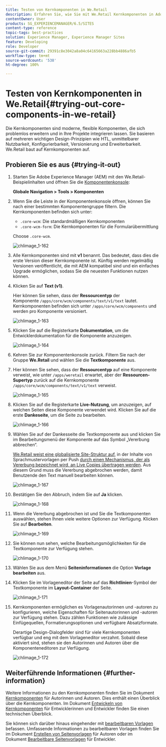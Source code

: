 ```yaml
---
title: Testen von Kernkomponenten in We.Retail
description: Erfahren Sie, wie Sie mit We.Retail Kernkomponenten in Adobe Experience Manager testen.
contentOwner: User
products: SG_EXPERIENCEMANAGER/6.5/SITES
content-type: reference
topic-tags: best-practices
solution: Experience Manager, Experience Manager Sites
feature: Developing
role: Developer
source-git-commit: 29391c8e3042a8a04c64165663a228bb4886afb5
workflow-type: tm+mt
source-wordcount: '538'
ht-degree: 100%

---
```


# Testen von Kernkomponenten in We.Retail{#trying-out-core-components-in-we-retail}

Die Kernkomponenten sind moderne, flexible Komponenten, die sich problemlos erweitern und in Ihre Projekte integrieren lassen. Sie basieren auf mehreren wichtigen Design-Prinzipien wie HTL, unmittelbarer Nutzbarkeit, Konfigurierbarkeit, Versionierung und Erweiterbarkeit. We.Retail baut auf Kernkomponenten auf.

## Probieren Sie es aus {#trying-it-out}

1. Starten Sie Adobe Experience Manager (AEM) mit den We.Retail-Beispielinhalten und öffnen Sie die [Komponentenkonsole](/help/sites-authoring/default-components-console.md):

   **Globale Navigation > Tools > Komponenten**

1. Wenn Sie die Leiste in der Komponentenkonsole öffnen, können Sie nach einer bestimmten Komponentengruppe filtern. Die Kernkomponenten befinden sich unter:

   * `.core-wcm`: Die standardmäßigen Kernkomponenten
   * `.core-wcm-form`: Die Kernkomponenten für die Formularübermittlung

   Choose `.core-wcm`.

   ![chlimage_1-162](assets/chlimage_1-162.png)

1. Alle Kernkomponenten sind mit **v1** benannt. Das bedeutet, dass dies die erste Version dieser Kernkomponente ist. Künftig werden regelmäßig Versionen veröffentlicht, die mit AEM kompatibel sind und ein einfaches Upgrade ermöglichen, sodass Sie die neuesten Funktionen nutzen können.
1. Klicken Sie auf **Text (v1)**.

   Hier können Sie sehen, dass der **Ressourcentyp** der Komponente `/apps/core/wcm/components/text/v1/text` lautet. Kernkomponenten befinden sich unter `/apps/core/wcm/components` und werden pro Komponente versioniert.

   ![chlimage_1-163](assets/chlimage_1-163.png)

1. Klicken Sie auf die Registerkarte **Dokumentation**, um die Entwicklerdokumentation für die Komponente anzuzeigen.

   ![chlimage_1-164](assets/chlimage_1-164.png)

1. Kehren Sie zur Komponentenkonsole zurück. Filtern Sie nach der Gruppe **We.Retail** und wählen Sie die **Textkomponente** aus.
1. Hier können Sie sehen, dass der **Ressourcentyp** auf eine Komponente verweist, wie unter `/apps/weretail` erwartet, aber der **Ressourcen-Supertyp** zurück auf die Kernkomponente `/apps/core/wcm/components/text/v1/text` verweist.

   ![chlimage_1-165](assets/chlimage_1-165.png)

1. Klicken Sie auf die Registerkarte **Live-Nutzung**, um anzuzeigen, auf welchen Seiten diese Komponente verwendet wird. Klicken Sie auf die erste **Dankeseite**, um die Seite zu bearbeiten.

   ![chlimage_1-166](assets/chlimage_1-166.png)

1. Wählen Sie auf der Dankesseite die Textkomponente aus und klicken Sie im Bearbeitungsmenü der Komponente auf das Symbol „Vererbung abbrechen“.

   [We.Retail weist eine globalisierte Site-Struktur auf](/help/sites-developing/we-retail-globalized-site-structure.md), in der Inhalte von Sprachmustervorlagen per Push [durch einen Mechanismus, der als Vererbung bezeichnet wird, an Live Copies übertragen werden](/help/sites-administering/msm.md). Aus diesem Grund muss die Vererbung abgebrochen werden, damit Benutzende den Text manuell bearbeiten können.

   ![chlimage_1-167](assets/chlimage_1-167.png)

1. Bestätigen Sie den Abbruch, indem Sie auf **Ja** klicken.

   ![chlimage_1-168](assets/chlimage_1-168.png)

1. Wenn die Vererbung abgebrochen ist und Sie die Textkomponenten auswählen, stehen Ihnen viele weitere Optionen zur Verfügung. Klicken Sie auf **Bearbeiten**.

   ![chlimage_1-169](assets/chlimage_1-169.png)

1. Sie können nun sehen, welche Bearbeitungsmöglichkeiten für die Textkomponente zur Verfügung stehen.

   ![chlimage_1-170](assets/chlimage_1-170.png)

1. Wählen Sie aus dem Menü **Seiteninformationen** die Option **Vorlage bearbeiten** aus.
1. Klicken Sie im Vorlageneditor der Seite auf das **Richtlinien**-Symbol der Textkomponente im **Layout-Container** der Seite.

   ![chlimage_1-171](assets/chlimage_1-171.png)

1. Kernkomponenten ermöglichen es Vorlagenautorinnen und -autoren zu konfigurieren, welche Eigenschaften für Seitenautorinnen und -autoren zur Verfügung stehen. Dazu zählen Funktionen wie zulässige Einfügequellen, Formatierungsoptionen und verfügbare Absatzformate.

   Derartige Design-Dialogfelder sind für viele Kernkomponenten verfügbar und eng mit dem Vorlageneditor verzahnt. Sobald diese aktiviert sind, stehen sie den Autorinnen und Autoren über die Komponenteneditoren zur Verfügung.

   ![chlimage_1-172](assets/chlimage_1-172.png)

## Weiterführende Informationen {#further-information}

Weitere Informationen zu den Kernkomponenten finden Sie im Dokument [Kernkomponenten](https://experienceleague.adobe.com/docs/experience-manager-core-components/using/introduction.html?lang=de) für Autorinnen und Autoren. Dies enthält einen Überblick über die Kernkomponenten. Im Dokument [Entwickeln von Kernkomponenten](https://experienceleague.adobe.com/docs/experience-manager-core-components/using/developing/overview.html?lang=de) für Entwicklerinnen und Entwickler finden Sie einen technischen Überblick.

Sie können sich darüber hinaus eingehender mit [bearbeitbaren Vorlagen](/help/sites-developing/we-retail-editable-templates.md) befassen. Umfassende Informationen zu bearbeitbaren Vorlagen finden Sie im Dokument [Erstellen von Seitenvorlagen](/help/sites-authoring/templates.md) für Autoren oder im Dokument [Bearbeitbare Seitenvorlagen](/help/sites-developing/page-templates-editable.md) für Entwickler.
